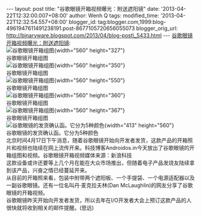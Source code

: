 --- layout: post title: "谷歌眼镜开箱视频曝光：附送遮阳镜" date:
'2013-04-22T12:32:00.007+08:00' author: Wenh Q tags: modified\_time:
'2013-04-22T12:32:54.557+08:00' blogger\_id:
tag:blogger.com,1999:blog-4961947611491238191.post-8677105720656055073
blogger\_orig\_url:
http://binaryware.blogspot.com/2013/04/blog-post\_5433.html ---
[谷歌眼镜开箱视频曝光：附送遮阳镜](http://www.oschina.net/news/39721/google-glass):\
![谷歌眼镜开箱组图](http://static.oschina.net/uploads/img/201304/19114759_CWfG.png){width="560"
height="327"}\
谷歌眼镜开箱组图\
![谷歌眼镜开箱组图](http://static.oschina.net/uploads/img/201304/19114759_nQWP.png){width="560"
height="350"}\
谷歌眼镜开箱组图\
![谷歌眼镜开箱组图](http://static.oschina.net/uploads/img/201304/19114759_UvWG.png){width="560"
height="550"}\
谷歌眼镜开箱组图\
![谷歌眼镜开箱组图](http://static.oschina.net/uploads/img/201304/19114803_Je2E.jpg){width="560"
height="360"}\
谷歌眼镜开箱组图\
![谷歌眼镜开箱组图](http://static.oschina.net/uploads/img/201304/19114803_z8uT.png){width="560"
height="367"}\
谷歌眼镜开箱组图\
![谷歌眼镜的发货确认函。它分为5种颜色](http://static.oschina.net/uploads/img/201304/19114803_Mnu3.png){width="413"
height="560"}\
谷歌眼镜的发货确认函。它分为5种颜色\
北京时间4月17日下午消息，随着谷歌眼镜开始向开发者发货，这款产品的开箱照片和视频也陆续在网上流传开来。科技博客Androidos.in今天放出了谷歌眼镜的开箱组图和视频。谷歌眼镜开箱视频媒体来源：新浪科技\
这款设备或许还要等上几个月在能在大众市场推出，但随着电子产品发烧友陆续拿到该产品，兴奋之情已经蔓延开来。\
从目前的开箱照来看，包装中附带两个遮阳板、一个手提袋、一个电源适配器以及一副谷歌眼镜。还有一位名叫丹·麦克拉夫林(Dan
McLaughlin)的网友分享了谷歌眼镜的开箱视频。\
谷歌眼镜昨天开始向开发者发货，所以去年在I/O开发者大会上预订这款产品的人很快就将收到相关的邮件提醒。(思远)
